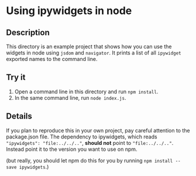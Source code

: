 # Using ipywidgets in node
## Description
This directory is an example project that shows how you can use the widgets in
node using `jsdom` and `navigator`.  It prints a list of all `ipywidget` 
exported names to the command line.

## Try it
1. Open a command line in this directory and run `npm install`.  
2. In the same command line, run `node index.js`.

## Details
If you plan to reproduce this in your own project, pay careful attention to the 
package.json file.  The dependency to ipywidgets, which reads 
`"ipywidgets": "file:../../.."`, **should not** point to `"file:../../.."`.  
Instead point it to the version you want to use on npm.  

(but really, you should let npm do this for you by running 
`npm install --save ipywidgets`.)
